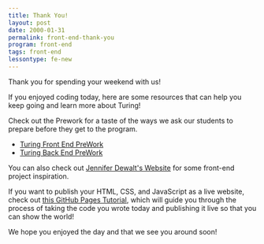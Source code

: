 ```yaml
---
title: Thank You!
layout: post
date: 2000-01-31
permalink: front-end-thank-you
program: front-end
tags: front-end
lessontype: fe-new
---
```


Thank you for spending your weekend with us! 

If you enjoyed coding today, here are some resources that can help you keep going and learn more about Turing!

Check out the Prework for a taste of the ways we ask our students to prepare before they get to the program.

* [Turing Front End PreWork](http://frontend.turing.io/prework/)
* [Turing Back End PreWork](http://backend.turing.io/prework/)

You can also check out [Jennifer Dewalt's Website](https://jenniferdewalt.com/) for some front-end project inspiration. 

If you want to publish your HTML, CSS, and JavaScript as a live website, check out [this GitHub Pages Tutorial](http://docs.pinegrow.com/host-html-website-github-pages-free/), which will guide you through the process of taking the code you wrote today and publishing it live so that you can show the world!

We hope you enjoyed the day and that we see you around soon!
